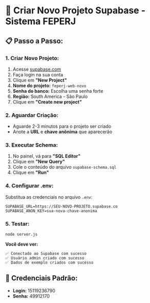 # 🚀 Criar Novo Projeto Supabase - Sistema FEPERJ

## 📋 **Passo a Passo:**

### 1. **Criar Novo Projeto:**
1. Acesse [supabase.com](https://supabase.com)
2. Faça login na sua conta
3. Clique em **"New Project"**
4. **Nome do projeto:** `feperj-web-novo`
5. **Senha do banco:** Escolha uma senha forte
6. **Região:** South America - São Paulo
7. Clique em **"Create new project"**

### 2. **Aguardar Criação:**
- Aguarde 2-3 minutos para o projeto ser criado
- Anote a **URL** e **chave anônima** que aparecerão

### 3. **Executar Schema:**
1. No painel, vá para **"SQL Editor"**
2. Clique em **"New Query"**
3. Cole o conteúdo do arquivo `supabase-schema.sql`
4. Clique em **"Run"**

### 4. **Configurar .env:**
Substitua as credenciais no arquivo `.env`:
```env
SUPABASE_URL=https://SEU-NOVO-PROJETO.supabase.co
SUPABASE_ANON_KEY=sua-nova-chave-anonima
```

### 5. **Testar:**
```bash
node server.js
```

**Você deve ver:**
```
✅ Conectado ao Supabase com sucesso
✅ Usuário admin criado com sucesso
✅ Dados de exemplo criados com sucesso
```

## 🔑 **Credenciais Padrão:**
- **Login:** 15119236790
- **Senha:** 49912170
